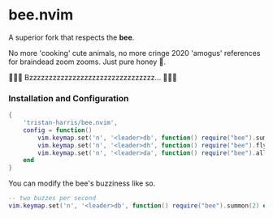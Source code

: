 # bee.nvim

A superior fork that respects the **bee**.

No more 'cooking' cute animals, no more cringe 2020 'amogus' references for braindead zoom zooms. Just pure honey 🍯.

🐝🐝🐝 Bzzzzzzzzzzzzzzzzzzzzzzzzzzzzzzzz... 🐝🐝🐝

### Installation and Configuration

```lua
{
    'tristan-harris/bee.nvim',
    config = function()
        vim.keymap.set('n', '<leader>db', function() require("bee").summon() end, {desc="Summon [b]ee"})
        vim.keymap.set('n', '<leader>dh', function() require("bee").fly_home() end, {desc="Send bee [h]ome"}) -- h for home/hive
        vim.keymap.set('n', '<leader>da', function() require("bee").all_fly_home() end, {desc="Send [a]ll bees home"})
    end
}
```

You can modify the bee's buzziness like so.

```lua
-- two buzzes per second
vim.keymap.set('n', '<leader>db', function() require("bee").summon(2) end, {})
```

